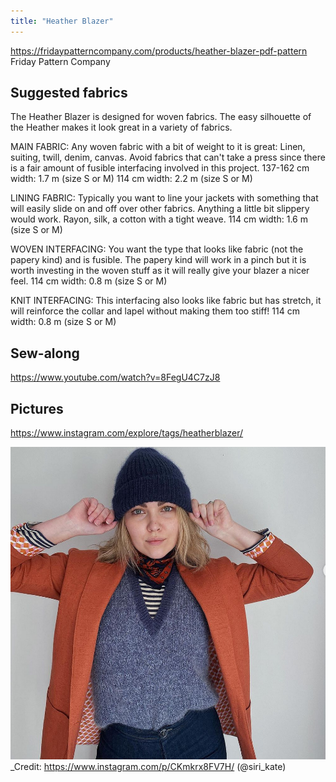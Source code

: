 ```yaml
---
title: "Heather Blazer"
---
```


https://fridaypatterncompany.com/products/heather-blazer-pdf-pattern
Friday Pattern Company

## Suggested fabrics
The Heather Blazer is designed for woven fabrics. The easy silhouette of the Heather makes it look great in a variety of fabrics.  

MAIN FABRIC: Any woven fabric with a bit of weight to it is great: Linen, suiting, twill, denim, canvas. Avoid fabrics that can't take a press since there is a fair amount of fusible interfacing involved in this project. 
137-162 cm width: 1.7 m (size S or M) 
114 cm width: 2.2 m (size S or M)

LINING FABRIC: Typically you want to line your jackets with something that will easily slide on and off over other fabrics. Anything a little bit slippery would work. Rayon, silk, a cotton with a tight weave. 
114 cm width: 1.6 m (size S or M)

WOVEN INTERFACING: You want the type that looks like fabric (not the papery kind) and is fusible. The papery kind will work in a pinch but it is worth investing in the woven stuff as it will really give your blazer a nicer feel. 
114 cm width: 0.8 m (size S or M)

KNIT INTERFACING: This interfacing also looks like fabric but has stretch, it will reinforce the collar and lapel without making them too stiff! 
114 cm width: 0.8 m (size S or M)

## Sew-along
https://www.youtube.com/watch?v=8FegU4C7zJ8


## Pictures
https://www.instagram.com/explore/tags/heatherblazer/

![](projects/attachments/Pasted%20image%2020220911114649.png)
_Credit: https://www.instagram.com/p/CKmkrx8FV7H/ (@siri_kate)

